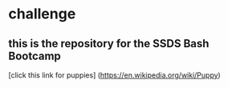 # challenge
## this is the repository for the SSDS Bash Bootcamp
[click this link for puppies] (https://en.wikipedia.org/wiki/Puppy)

